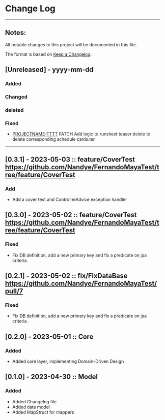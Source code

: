 # Change Log

---
## Notes:
All notable changes to this project will be documented in this file.

The format is based on [Keep a Changelog](http://keepachangelog.com/).

## [Unreleased] - yyyy-mm-dd
### Added
### Changed
### deleted
### Fixed
- [PROJECTNAME-TTTT](http://tickets.projectname.com/browse/PROJECTNAME-TTTT)
  PATCH Add logic to runsheet teaser delete to delete corresponding
  schedule cards.ter

---
## [0.3.1] - 2023-05-03 :: feature/CoverTest https://github.com/Nandye/FernandoMayaTest/tree/feature/CoverTest
### Add
* Add a cover test and ControllerAdvice exception handler

## [0.3.0] - 2023-05-02 :: feature/CoverTest https://github.com/Nandye/FernandoMayaTest/tree/feature/CoverTest
### Fixed
* Fix DB definition, add a new primary key and fix a predicate on jpa criteria.

## [0.2.1] - 2023-05-02 :: fix/FixDataBase https://github.com/Nandye/FernandoMayaTest/pull/7
### Fixed
* Fix DB definition, add a new primary key and fix a predicate on jpa criteria.

## [0.2.0] - 2023-05-01 :: Core
### Added
* Added core layer, implementing Domain-Driven Design

## [0.1.0] - 2023-04-30 :: Model
### Added
  * Added Changelog file
  * Added data model
  * Added MapStruct for mappers